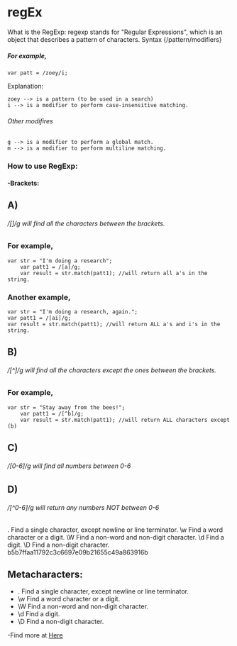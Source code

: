 # regEx
What is the RegExp:
	regexp stands for "Regular Expressions", which is an object that describes a pattern of characters. Syntax {/pattern/modifiers}




##### For example,
	var patt = /zoey/i;

Explanation:

	zoey --> is a pattern (to be used in a search)
	i --> is a modifier to perform case-insensitive matching.

###### Other modifires
	g --> is a modifier to perform a global match.
	m --> is a modifier to perform multiline matching.

### How to use RegExp:

#### -Brackets:
## A)
###### /[]/g will find all the characters between the brackets.

### For example,

	var str = "I'm doing a research";
    	var patt1 = /[a]/g;
    	var result = str.match(patt1); //will return all a's in the string.

### Another example,
	var str = "I'm doing a research, again.";
	var patt1 = /[ai]/g;
	var result = str.match(patt1); //will return ALL a's and i's in the string.


## B)
###### /[^]/g will find all the characters except the ones between the brackets.


### For example,

	var str = "Stay away from the bees!";
    	var patt1 = /[^b]/g;
    	var result = str.match(patt1); //will return ALL characters except (b)

## C)
###### /[0-6]/g will find all numbers between 0-6


## D)
###### /[^0-6]/g will return any numbers NOT between 0-6
.	Find a single character, except newline or line terminator. \w	Find a word character or a digit. \W	Find a non-word and non-digit character. \d	Find a digit. \D	Find a non-digit character.
b5b7ffaa11792c3c6697e09b21655c49a863916b

## Metacharacters:
- . Find a single character, except newline or line terminator.	 
- \w	Find a word character or a digit.
- \W	Find a non-word and non-digit character.
- \d	Find a digit.
- \D	Find a non-digit character.

-Find more at <a href = "https://www.w3schools.com/jsref/jsref_obj_regexp.asp">Here</a>
